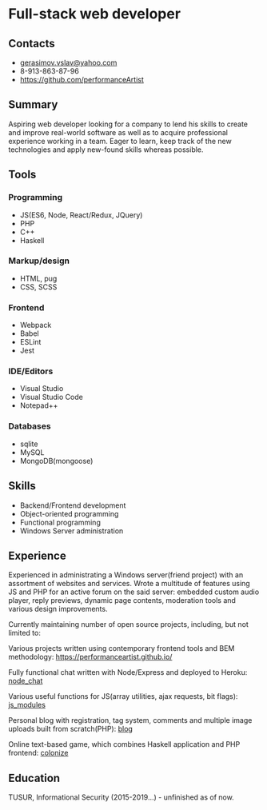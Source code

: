 # Full-stack web developer

## Contacts

* gerasimov.vslav@yahoo.com
* 8-913-863-87-96
* https://github.com/performanceArtist

## Summary

Aspiring web developer looking for a company to lend his skills to create and improve real-world software as well as to acquire professional experience working in a team. Eager to learn, keep track of the new technologies and apply new-found skills whereas possible. 

## Tools

### Programming

* JS(ES6, Node, React/Redux, JQuery)
* PHP
* C++
* Haskell

### Markup/design

* HTML, pug
* CSS, SCSS

### Frontend

* Webpack
* Babel
* ESLint
* Jest

### IDE/Editors

* Visual Studio
* Visual Studio Code
* Notepad++

### Databases

* sqlite
* MySQL
* MongoDB(mongoose)

## Skills

* Backend/Frontend development
* Object-oriented programming
* Functional programming
* Windows Server administration

## Experience 

Experienced in administrating a Windows server(friend project) with an assortment of websites and services. Wrote a multitude of features using JS and PHP for an active forum on the said server: embedded custom audio player, reply previews, dynamic page contents, moderation tools and various design improvements.

Currently maintaining number of open source projects, including, but not limited to:

Various projects written using contemporary frontend tools and BEM methodology:
https://performanceartist.github.io/

Fully functional chat written with Node/Express and deployed to Heroku: [node_chat](https://github.com/performanceArtist/node_chat)

Various useful functions for JS(array utilities, ajax requests, bit flags): [js_modules](https://github.com/performanceArtist/js_modules)

Personal blog with registration, tag system, comments and multiple image uploads built from scratch(PHP): [blog](https://github.com/performanceArtist/somewebsite)

Online text-based game, which combines Haskell application and PHP frontend: [colonize](https://github.com/performanceArtist/colonize)

## Education

TUSUR, Informational Security (2015-2019...) - unfinished as of now.
